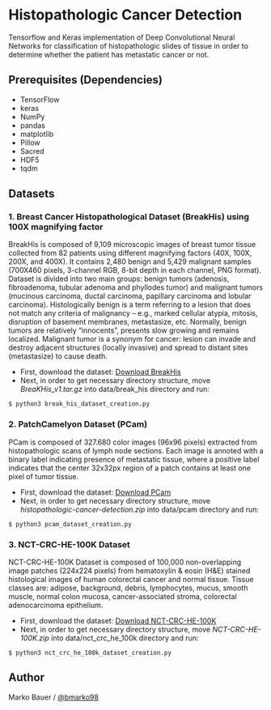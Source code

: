 # Histopathologic Cancer Detection

Tensorflow and Keras implementation of Deep Convolutional Neural Networks for classification of histopathologic slides of tissue in order to determine whether the patient has metastatic cancer or not.

## Prerequisites (Dependencies)

 - TensorFlow
 - keras
 - NumPy
 - pandas
 - matplotlib
 - Pillow
 - Sacred
 - HDF5
 - tqdm

## Datasets

### 1. Breast Cancer Histopathological Dataset (BreakHis) using 100X magnifying factor

BreakHis is composed of 9,109 microscopic images of breast tumor tissue collected from 82 patients using different magnifying factors (40X, 100X, 200X, and 400X). It contains 2,480 benign and 5,429 malignant samples (700X460 pixels, 3-channel RGB, 8-bit depth in each channel, PNG format).
Dataset is divided into two main groups: benign tumors (adenosis, fibroadenoma, tubular adenoma and phyllodes tumor) and malignant tumors (mucinous carcinoma, ductal carcinoma, papillary carcinoma and lobular carcinoma). Histologically benign is a term referring to a lesion that does not match any criteria of malignancy – e.g., marked cellular atypia, mitosis, disruption of basement membranes, metastasize, etc. Normally, benign tumors are relatively “innocents”, presents slow growing and remains localized. Malignant tumor is a synonym for cancer: lesion can invade and destroy adjacent structures (locally invasive) and spread to distant sites (metastasize) to cause death.

 - First, download the dataset: [Download BreakHis](https://www.kaggle.com/ambarish/breakhis)
 - Next, in order to get necessary directory structure, move *BreaKHis_v1.tar.gz* into data/break_his directory and run:
```
$ python3 break_his_dataset_creation.py
```

### 2. PatchCamelyon Dataset (PCam)

PCam is composed of 327.680 color images (96x96 pixels) extracted from histopathologic scans of lymph node sections. Each image is annoted with a binary label indicating presence of metastatic tissue, where a positive label indicates that the center 32x32px region of a patch contains at least one pixel of tumor tissue.

 - First, download the dataset: [Download PCam](https://www.kaggle.com/c/histopathologic-cancer-detection/data)
 - Next, in order to get necessary directory structure, move *histopathologic-cancer-detection.zip* into data/pcam directory and run:
```
$ python3 pcam_dataset_creation.py
```

### 3. NCT-CRC-HE-100K Dataset

NCT-CRC-HE-100K Dataset is composed of 100,000 non-overlapping image patches (224x224 pixels) from hematoxylin & eosin (H&E) stained histological images of human colorectal cancer and normal tissue.
Tissue classes are: adipose, background, debris, lymphocytes, mucus, smooth muscle, normal colon mucosa, cancer-associated stroma, colorectal adenocarcinoma epithelium.

 - First, download the dataset: [Download NCT-CRC-HE-100K](https://zenodo.org/record/1214456#.Xk2d2-l7nqo)
 - Next, in order to get necessary directory structure, move *NCT-CRC-HE-100K.zip* into data/nct_crc_he_100k directory and run:
 ```
$ python3 nct_crc_he_100k_dataset_creation.py
```

## Author

Marko Bauer / [@bmarko98](https://github.com/bmarko98)
